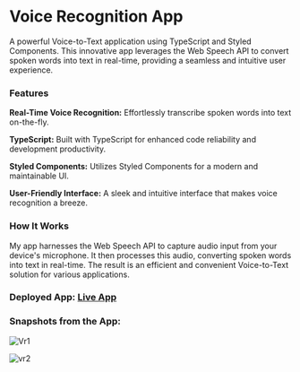 # Voice Recognition App

A powerful Voice-to-Text application using TypeScript and Styled Components. This innovative app leverages the Web Speech API to convert spoken words into text in real-time, providing a seamless and intuitive user experience.

### Features

**Real-Time Voice Recognition:** Effortlessly transcribe spoken words into text on-the-fly.

**TypeScript:** Built with TypeScript for enhanced code reliability and development productivity.

**Styled Components:** Utilizes Styled Components for a modern and maintainable UI.

**User-Friendly Interface:** A sleek and intuitive interface that makes voice recognition a breeze.


### How It Works
My app harnesses the Web Speech API to capture audio input from your device's microphone. It then processes this audio, converting spoken words into text in real-time. The result is an efficient and convenient Voice-to-Text solution for various applications.

### Deployed App: [Live App](https://voice-recognition-app-rust.vercel.app/)

### Snapshots from the App: 

![Vr1](https://github.com/Steakysteak/Voice-Recognition-App/assets/75496668/a6ec7da6-1e9a-4ce0-bad2-07cc20013d1b)

![vr2](https://github.com/Steakysteak/Voice-Recognition-App/assets/75496668/54140fa2-a70f-41cf-a3bc-331c291d3145)

